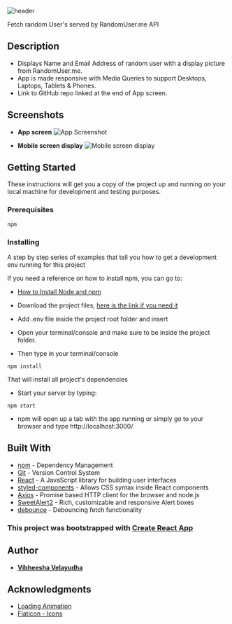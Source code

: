 ![header](https://capsule-render.vercel.app/api?type=wave&color=gradient&height=300&section=header&text=Random%20User%20Generator%20App%20in%20React&fontSize=40)

Fetch random User's served by RandomUser.me API

## Description

- Displays Name and Email Address of random user with a display picture from RandomUser.me.
- App is made responsive with Media Queries to support Desktops, Laptops, Tablets & Phones.
- Link to GitHub repo linked at the end of App screen.

## Screenshots

- **App screen**
  ![App Screenshot](https://user-images.githubusercontent.com/20166532/170832494-9a17a61c-365e-439d-a0e8-ab6794e3a391.png)

- **Mobile screen display**
  ![Mobile screen display](https://user-images.githubusercontent.com/20166532/170832625-14544d87-e7e3-48a5-a698-f41ec647bbb0.png)

## Getting Started

These instructions will get you a copy of the project up and running on your local machine for development and testing purposes.

### Prerequisites

```
npm
```

### Installing

A step by step series of examples that tell you how to get a development env running for this project

If you need a reference on how to install npm, you can go to:

- [How to Install Node and npm](http://treehouse.github.io/installation-guides/)

- Download the project files, [here is the link if you need it](https://github.com/AADHIVAASI/randomUserGen)
- Add .env file inside the project root folder and insert
- Open your terminal/console and make sure to be inside the project folder.
- Then type in your terminal/console

```
npm install
```

That will install all project's dependencies

- Start your server by typing:

```
npm start
```

- npm will open up a tab with the app running or simply go to your browser and type http://localhost:3000/

## Built With

- [npm](https://www.npmjs.com/) - Dependency Management
- [Git](https://git-scm.com/) - Version Control System
- [React](https://reactjs.org/) - A JavaScript library for building user interfaces
- [styled-components](https://www.npmjs.com/package/styled-components/v/4.1.3) - Allows CSS syntax inside React components
- [Axios](https://github.com/axios/axios) - Promise based HTTP client for the browser and node.js
- [SweetAlert2](https://sweetalert2.github.io/) - Rich, customizable and responsive Alert boxes
- [debounce](https://www.npmjs.com/package/debounce) - Debouncing fetch functionality

### This project was bootstrapped with [Create React App](https://github.com/facebook/create-react-app)

## Author

- [**Vibheesha Velayudha**](https://github.com/AADHIVAASI)

## Acknowledgments

- [Loading Animation](https://loading.io/css/)
- [Flaticon - Icons](www.flaticon.com)
